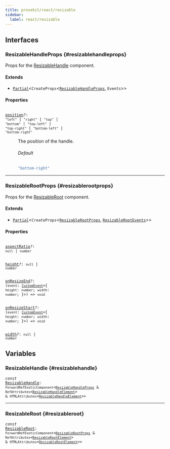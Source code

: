 ```yaml
---
title: prosekit/react/resizable
sidebar:
  label: react/resizable
---
```


## Interfaces

### ResizableHandleProps {#resizablehandleprops}

Props for the [ResizableHandle](#resizablehandle) component.

#### Extends

- [`Partial`](https://www.typescriptlang.org/docs/handbook/utility-types.html#partialtype)\<`CreateProps`\<[`ResizableHandleProps`](../web/resizable.md#resizablehandleprops), `Events`\>\>

#### Properties

<dl>

<dt>

<code data-typedoc-declaration><i></i> <a id="position" href="#position">position</a><i>?</i>: `"left"` \| `"right"` \| `"top"` \| `"bottom"` \| `"top-left"` \| `"top-right"` \| `"bottom-left"` \| `"bottom-right"`</code>

</dt>

<dd>

The position of the handle.

###### Default

```ts
"bottom-right"
```

</dd>

</dl>

***

### ResizableRootProps {#resizablerootprops}

Props for the [ResizableRoot](#resizableroot) component.

#### Extends

- [`Partial`](https://www.typescriptlang.org/docs/handbook/utility-types.html#partialtype)\<`CreateProps`\<[`ResizableRootProps`](../web/resizable.md#resizablerootprops), [`ResizableRootEvents`](../web/resizable.md#resizablerootevents)\>\>

#### Properties

<dl>

<dt>

<code data-typedoc-declaration><i></i> <a id="aspectratio" href="#aspectratio">aspectRatio</a><i>?</i>: `null` \| `number`</code>

</dt>

</dl>

<dl>

<dt>

<code data-typedoc-declaration><i></i> <a id="height" href="#height">height</a><i>?</i>: `null` \| `number`</code>

</dt>

</dl>

<dl>

<dt>

<code data-typedoc-declaration><i></i> <a id="onresizeend" href="#onresizeend">onResizeEnd</a><i>?</i>: (`event`: [`CustomEvent`](https://developer.mozilla.org/docs/Web/API/CustomEvent)\<\{ `height`: `number`; `width`: `number`; \}\>) => `void`</code>

</dt>

</dl>

<dl>

<dt>

<code data-typedoc-declaration><i></i> <a id="onresizestart" href="#onresizestart">onResizeStart</a><i>?</i>: (`event`: [`CustomEvent`](https://developer.mozilla.org/docs/Web/API/CustomEvent)\<\{ `height`: `number`; `width`: `number`; \}\>) => `void`</code>

</dt>

</dl>

<dl>

<dt>

<code data-typedoc-declaration><i></i> <a id="width" href="#width">width</a><i>?</i>: `null` \| `number`</code>

</dt>

</dl>

## Variables

### ResizableHandle {#resizablehandle}

<dl>

<dt>

<code data-typedoc-declaration><i>const</i> <a id="resizablehandle" href="#resizablehandle">ResizableHandle</a>: `ForwardRefExoticComponent`\<[`ResizableHandleProps`](#resizablehandleprops) & `RefAttributes`\<[`ResizableHandleElement`](../web/resizable.md#resizablehandleelement)\> & `HTMLAttributes`\<[`ResizableHandleElement`](../web/resizable.md#resizablehandleelement)\>\></code>

</dt>

</dl>

***

### ResizableRoot {#resizableroot}

<dl>

<dt>

<code data-typedoc-declaration><i>const</i> <a id="resizableroot" href="#resizableroot">ResizableRoot</a>: `ForwardRefExoticComponent`\<[`ResizableRootProps`](#resizablerootprops) & `RefAttributes`\<[`ResizableRootElement`](../web/resizable.md#resizablerootelement)\> & `HTMLAttributes`\<[`ResizableRootElement`](../web/resizable.md#resizablerootelement)\>\></code>

</dt>

</dl>
